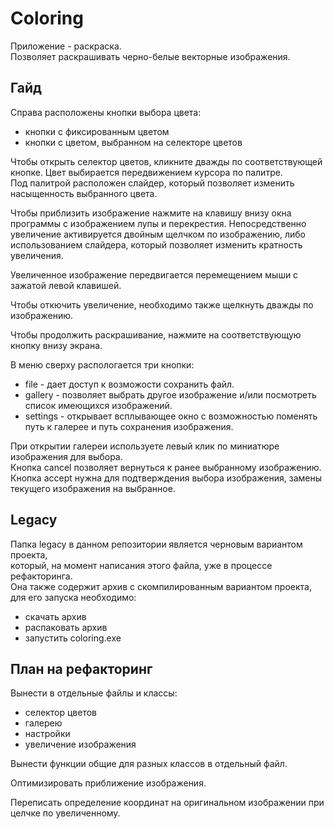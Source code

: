 # Coloring

Приложение - раскраска.  
Позволяет раскрашивать черно-белые векторные изображения.

## Гайд
Справа расположены кнопки выбора цвета:  
 - кнопки с фиксированным цветом
 - кнопки с цветом, выбранном на селекторе цветов  
 
Чтобы открыть селектор цветов, кликните дважды по соответствующей кнопке. 
Цвет выбирается передвижением курсора по палитре.  
Под палитрой расположен слайдер, который позволяет изменить насыщенность выбранного цвета.  
  
Чтобы приблизить изображение нажмите на клавишу внизу окна программы с изображением лупы и перекрестия.
Непосредственно увеличение активируется двойным щелчком по изображению, либо использованием слайдера, который позволяет изменить кратность увеличения. 

Увеличенное изображение передвигается перемещением мыши с зажатой левой клавишей.  
  
Чтобы откючить увеличение, необходимо также щелкнуть дважды по изображению.

Чтобы продолжить раскрашивание, нажмите на соответствующую кнопку внизу экрана.

В меню сверху распологается три кнопки:
 - file - дает доступ к возможости сохранить файл.  
 - gallery - позволяет выбрать другое изображение и/или посмотреть список имеющихся изображений.  
 - settings - открывает всплывающее окно с возможностью поменять путь к галерее и путь сохранения изображения.
 
 При открытии галереи используете левый клик по миниатюре изображения для выбора.  
 Кнопка cancel позволяет вернуться к ранее выбранному изображению.
 Кнопка accept нужна для подтверждения выбора изображения, замены текущего изображения на выбранное.
 
 ## Legacy
 Папка legacy в данном репозитории является черновым вариантом проекта,  
 который, на момент написания этого файла, уже в процессе рефакторинга.  
 Она также содержит архив с скомпилированным вариантом проекта, для его запуска необходимо:  
 - скачать архив  
 - распаковать архив  
 - запустить coloring.exe
  
## План на рефакторинг
Вынести в отдельные файлы и классы:
 - селектор цветов  
 - галерею  
 - настройки  
 - увеличение изображения  
  
Вынести функции общие для разных классов в отдельный файл.  
  
Оптимизировать приближение изображения.  
  
Переписать определение координат на оригинальном изображении при целчке по увеличенному.
